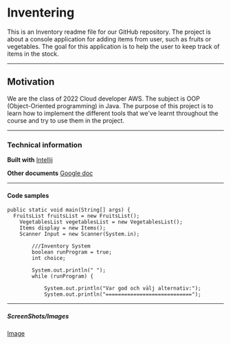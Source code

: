 # Inventering

This is an Inventory readme file for our GitHub repository.
The project is about a console application for adding items from user, such as fruits or vegetables.
The goal for this application is to help the user to keep track of items in the stock.

-------------------------
## Motivation

We are the class of 2022 Cloud developer AWS. The subject is OOP (Object-Oriented programming) in Java.
The purpose of this project is to learn how to implement the different tools that we've learnt 
throughout the course and try to use them in the project.

-------------------------
### Technical information


**Built with** [Intellij](https://www.jetbrains.com/idea/)

**Other documents** [Google doc](https://docs.google.com/document/d/16UvxtpxdhrQu1JtmLgi_E_zMakSLF3v2un5jDruPQMg/edit#heading=h.35jxxq4vr0a6)

------------------------

#### Code samples


    public static void main(String[] args) {
      FruitsList fruitsList = new FruitsList();
        VegetablesList vegetablesList = new VegetablesList();
        Items display = new Items();
        Scanner Input = new Scanner(System.in);

            ///Inventory System
            boolean runProgram = true;
            int choice;

            System.out.println(" ");
            while (runProgram) {

                System.out.println("Var god och välj alternativ:");
                System.out.println("============================");

____________________________

##### ScreenShots/Images
[Image](https://drive.google.com/file/d/1QHGUebzbakRbjSTFz-qys_5Tsy7xG98A/view?usp=sharing)